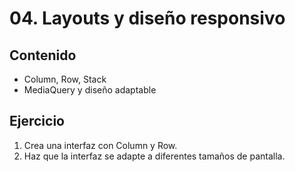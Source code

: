 # 04. Layouts y diseño responsivo

## Contenido
- Column, Row, Stack
- MediaQuery y diseño adaptable

## Ejercicio
1. Crea una interfaz con Column y Row.
2. Haz que la interfaz se adapte a diferentes tamaños de pantalla.
